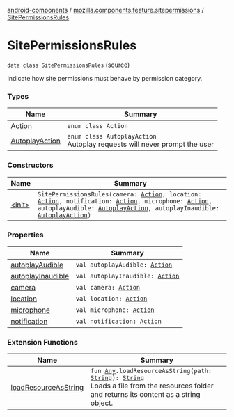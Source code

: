 [android-components](../../index.md) / [mozilla.components.feature.sitepermissions](../index.md) / [SitePermissionsRules](./index.md)

# SitePermissionsRules

`data class SitePermissionsRules` [(source)](https://github.com/mozilla-mobile/android-components/blob/master/components/feature/sitepermissions/src/main/java/mozilla/components/feature/sitepermissions/SitePermissionsRules.kt#L15)

Indicate how site permissions must behave by permission category.

### Types

| Name | Summary |
|---|---|
| [Action](-action/index.md) | `enum class Action` |
| [AutoplayAction](-autoplay-action/index.md) | `enum class AutoplayAction`<br>Autoplay requests will never prompt the user |

### Constructors

| Name | Summary |
|---|---|
| [&lt;init&gt;](-init-.md) | `SitePermissionsRules(camera: `[`Action`](-action/index.md)`, location: `[`Action`](-action/index.md)`, notification: `[`Action`](-action/index.md)`, microphone: `[`Action`](-action/index.md)`, autoplayAudible: `[`AutoplayAction`](-autoplay-action/index.md)`, autoplayInaudible: `[`AutoplayAction`](-autoplay-action/index.md)`)` |

### Properties

| Name | Summary |
|---|---|
| [autoplayAudible](autoplay-audible.md) | `val autoplayAudible: `[`Action`](-action/index.md) |
| [autoplayInaudible](autoplay-inaudible.md) | `val autoplayInaudible: `[`Action`](-action/index.md) |
| [camera](camera.md) | `val camera: `[`Action`](-action/index.md) |
| [location](location.md) | `val location: `[`Action`](-action/index.md) |
| [microphone](microphone.md) | `val microphone: `[`Action`](-action/index.md) |
| [notification](notification.md) | `val notification: `[`Action`](-action/index.md) |

### Extension Functions

| Name | Summary |
|---|---|
| [loadResourceAsString](../../mozilla.components.support.test.file/kotlin.-any/load-resource-as-string.md) | `fun `[`Any`](https://kotlinlang.org/api/latest/jvm/stdlib/kotlin/-any/index.html)`.loadResourceAsString(path: `[`String`](https://kotlinlang.org/api/latest/jvm/stdlib/kotlin/-string/index.html)`): `[`String`](https://kotlinlang.org/api/latest/jvm/stdlib/kotlin/-string/index.html)<br>Loads a file from the resources folder and returns its content as a string object. |

